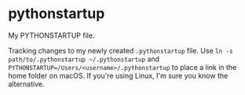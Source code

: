 # pythonstartup
My PYTHONSTARTUP file.

Tracking changes to my newly created `.pythonstartup` file. Use `ln -s path/to/.pythonstartup ~/.pythonstartup` and `PYTHONSTARTUP=/Users/<username>/.pythonstartup` to place a link in the home folder on macOS. If you're using Linux, I'm sure you know the alternative.
